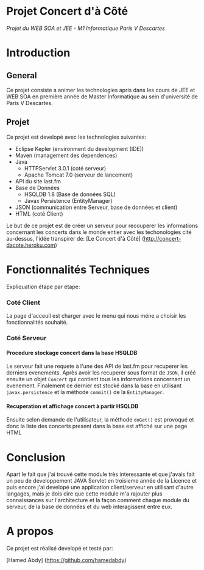 Projet Concert d'à Côté
=============================
*Projet du WEB SOA et JEE - M1 Informatique Paris V Descartes*


# Introduction

## General

Ce projet consiste a animer les technologies apris dans les cours de JEE et WEB SOA en première année de Master Informatique au sein d'université de Paris V Descartes.

## Projet

Ce projet est developé avec les technologies suivantes:

* Eclipse Kepler (environment du development (IDE))
* Maven (management des dependences)
* Java
  * HTTPServlet 3.0.1 (coté serveur)
  * Apache Tomcat 7.0 (serveur de lancement)
* API du site last.fm
* Base de Données
  * HSQLDB 1.8 (Base de données SQL)
  * Javax Persistence (EntityManager)
* JSON (communication entre Serveur, base de données et client)
* HTML (coté Client)

Le but de ce projet est de créer un serveur pour recouperer les informations concernant les concerts dans le monde entier avec les techonologies cité au-dessus, l'idée transpirer de: [Le Concert d'à Côté] (http://concert-dacote.heroku.com)

# Fonctionnalités Techniques

Expliquation étape par étape:
### Coté Client

La page d'acceuil est charger avec le menu qui nous méne a choisir les fonctionnalités souhaité.

### Coté Serveur

#### Procedure stockage concert dans la base HSQLDB

Le serveur fait une requete à l'une des API de last.fm pour recuperer les derniers evenements.
Après avoir les recuperer sous format de `JSON`, il créé ensuite un objet `Concert` qui contient tous les informations concernant un evenement. Finalement ce dernier est stocké dans la base en utilisant `javax.persistence` et la méthode `commit()` de la `EntityManager`.

#### Recuperation et affichage concert à partir HSQLDB
Ensuite selon demande de l'utilisateur, la méthode `doGet()` est provoqué et donc la liste des concerts present dans la base est affiché sur une page HTML

# Conclusion

Apart le fait que j'ai trouvé cette module très interessante et que j'avais fait un peu de developpement JAVA Servlet en troisieme année de la Licence et puis encore j'ai developé une application client/serveur en utilisant d'autre langages, mais je dois dire que cette module m'a rajouter plus connaissances sur l'architecture et la façon comment chaque module du serveur, de la base de données et du web interagissent entre eux.

# A propos

Ce projet est réalisé developé et testé par:

[Hamed Abdy] (https://github.com/hamedabdy)

